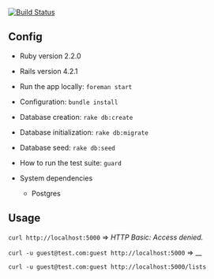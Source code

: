 [![Build Status](https://travis-ci.org/gdurelle/keepshare.svg)](https://travis-ci.org/gdurelle/keepshare)

## Config

* Ruby version 2.2.0
* Rails version 4.2.1

* Run the app locally: <code>foreman start</code>
* Configuration: <code>bundle install</code>
* Database creation: <code>rake db:create</code>
* Database initialization: <code>rake db:migrate</code>
* Database seed: <code>rake db:seed</code>

* How to run the test suite: <code>guard</code>

* System dependencies
  * Postgres

## Usage

```curl http://localhost:5000```
=> _HTTP Basic: Access denied._

```curl -u guest@test.com:guest http://localhost:5000```
=> __

```curl -u guest@test.com:guest http://localhost:5000/lists```
